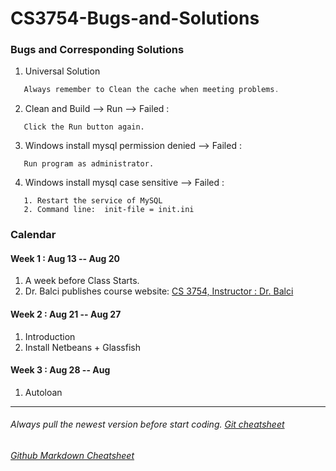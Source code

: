 # CS3754-Bugs-and-Solutions

### Bugs and Corresponding Solutions
1. Universal Solution
```java
   Always remember to Clean the cache when meeting problems.
```

2. Clean and Build --> Run --> Failed : <br/>
```
   Click the Run button again.
```

3. Windows install mysql permission denied --> Failed :
```
   Run program as administrator.
```

4. Windows install mysql case sensitive --> Failed :
```
   1. Restart the service of MySQL
   2. Command line:  init-file = init.ini
```
   
   
   
### Calendar
#### Week 1 : Aug 13 -- Aug 20
1. A week before Class Starts.
2. Dr. Balci publishes course website: [CS 3754, Instructor : Dr. Balci](https://manta.cs.vt.edu/cs3754/)

#### Week 2 : Aug 21 -- Aug 27
1. Introduction
2. Install Netbeans + Glassfish

#### Week 3 : Aug 28 -- Aug 
1. Autoloan

---
###### Always pull the newest version before start coding. [Git cheatsheet](https://owenying.github.io/html/blog/ToBeAEngineerFromScratch/Diary.html)
###### [Github Markdown Cheatsheet](https://github.com/adam-p/markdown-here/wiki/Markdown-Cheatsheet)

